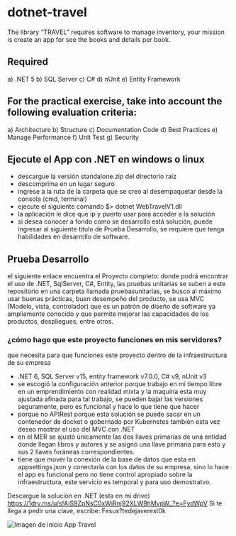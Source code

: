 # dotnet-travel
The library “TRAVEL” requires software to manage inventory, your mission is create an app for see the books and details per book.

## Required 

a)	.NET 5
b)	SQL Server 
c)	C#
d)	nUnit
e)	Entity Framework

## For the practical exercise, take into account the following evaluation criteria:

a)	Architecture 
b)	Structure
c)	Documentation Code
d)	Best Practices
e)	Manage Performance
f)	Unit Test 
g)	Security

## Ejecute el App con .NET en windows o linux

- descargue la versión standalone.zip del directorio raíz
- descomprima en un lugar seguro
- ingrese a la ruta de la carpeta que se creo al desempaquetar desde la consola (cmd, terminal)
- ejecute el siguiente comando $> dotnet WebTravelV1.dll 
- la aplicación le dice que ip y puerto usar para acceder a la solución
- si desea conocer a fondo como se desarrollo está solución, puede ingresar al siguiente título de Prueba Desarrollo, se requiere que tenga habilidades en desarrollo de software.

## Prueba Desarrollo

el siguiente enlace encuentra el Proyecto completo: donde podrá encontrar el uso de .NET, SqlServer, C#, Entity, las pruebas unitarias se suben a este repositorio en una carpeta llamada pruebasunitarias, se busco al máximo usar buenas prácticas, buen desempeño del producto, se usa MVC (Modelo, vista, controlador) que es un patrón de diseño de software ya ampliamente conocido y que permite mejorar las capacidades de los productos, despliegues, entre otros.

### ¿cómo hago que este proyecto funciones en mis servidores? 
que necesita para que funciones este proyecto dentro de la infraestructura de su empresa
- .NET 6, SQL Server v15, entity framework v7.0.0, C# v9, nUnit v3
- se escogió la configuración anterior porque trabajo en mi tiempo libre en un emprendimiento con realidad mixta y la maquina esta muy ajustada afinada para tal trabajo, se pueden bajar las versiones seguramente, pero es funcional y hace lo que tiene que hacer
- porque no APIRest porque esta solución se puede sacar en un contenedor de docket o gobernado por Kubernetes también esta vez deseo mostrar el uso del MVC con .NET
- en el MER se ajustó únicamente las dos llaves primarias de una entidad donde llegan libros y autores y se asignó una llave primaria para esto y sus 2 llaves foráneas correspondientes.
- tiene que mover la conexión de la base de datos que esta en appsettings.json y conectarla con los datos de su empresa, sino lo hace el app es funcional pero no tiene control apropiado sobre la infraestructura, este servicio es temporal y para uso demostratvo.

Descargue la solución en .NET (esta en mi drive)
https://1drv.ms/u/s!AiS9ZpNsC0xWiRnj92XLW9hMvpW_?e=FydWpV
Si te llega a pedir una clave, escribe: Fesus?tedejaverest0k

![Imagen de inicio App Travel](https://dsm01pap005files.storage.live.com/y4m_Y1ccmO3J72JQ5na5yf5Ru3ZiNFV63ussH02yVqEU9B6IKEvAKgOaIZSMBjzj1bqt2_S0c9MCalgoaxLTBOkiOJVqcg7rxPywN-XwewTM5taNaX7Z-duyhw3VKUDQp4OO_38yOzzZ2hDIUf6FWf7xMMqYueXzIaYtDHLXuCqEIbqmJq6ZFBMyhp21WH70p6J?encodeFailures=1&width=957&height=609)
